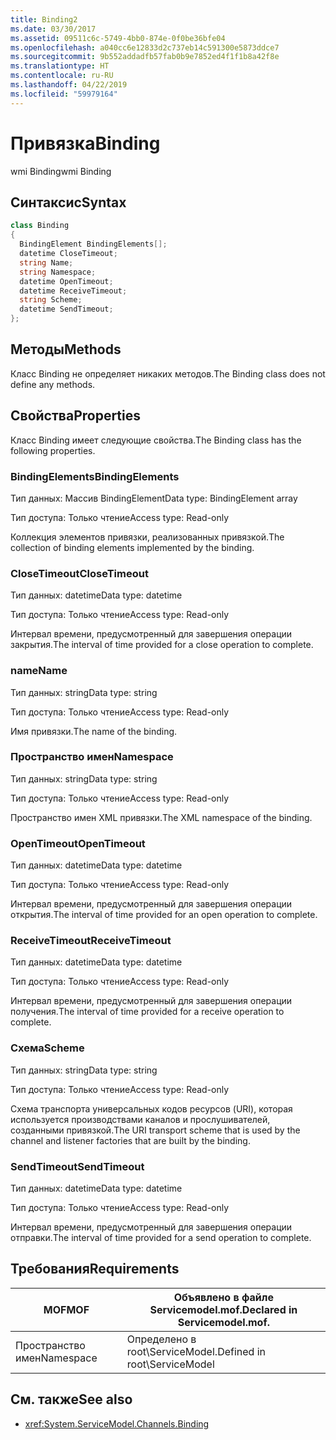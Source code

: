 ```yaml
---
title: Binding2
ms.date: 03/30/2017
ms.assetid: 09511c6c-5749-4bb0-874e-0f0be36bfe04
ms.openlocfilehash: a040cc6e12833d2c737eb14c591300e5873ddce7
ms.sourcegitcommit: 9b552addadfb57fab0b9e7852ed4f1f1b8a42f8e
ms.translationtype: HT
ms.contentlocale: ru-RU
ms.lasthandoff: 04/22/2019
ms.locfileid: "59979164"
---
```

# <a name="binding"></a><span data-ttu-id="1b7de-102">Привязка</span><span class="sxs-lookup"><span data-stu-id="1b7de-102">Binding</span></span>
<span data-ttu-id="1b7de-103">wmi Binding</span><span class="sxs-lookup"><span data-stu-id="1b7de-103">wmi Binding</span></span>  
  
## <a name="syntax"></a><span data-ttu-id="1b7de-104">Синтаксис</span><span class="sxs-lookup"><span data-stu-id="1b7de-104">Syntax</span></span>  
  
```csharp
class Binding  
{  
  BindingElement BindingElements[];  
  datetime CloseTimeout;  
  string Name;  
  string Namespace;  
  datetime OpenTimeout;  
  datetime ReceiveTimeout;  
  string Scheme;  
  datetime SendTimeout;  
};  
```  
  
## <a name="methods"></a><span data-ttu-id="1b7de-105">Методы</span><span class="sxs-lookup"><span data-stu-id="1b7de-105">Methods</span></span>  
 <span data-ttu-id="1b7de-106">Класс Binding не определяет никаких методов.</span><span class="sxs-lookup"><span data-stu-id="1b7de-106">The Binding class does not define any methods.</span></span>  
  
## <a name="properties"></a><span data-ttu-id="1b7de-107">Свойства</span><span class="sxs-lookup"><span data-stu-id="1b7de-107">Properties</span></span>  
 <span data-ttu-id="1b7de-108">Класс Binding имеет следующие свойства.</span><span class="sxs-lookup"><span data-stu-id="1b7de-108">The Binding class has the following properties.</span></span>  
  
### <a name="bindingelements"></a><span data-ttu-id="1b7de-109">BindingElements</span><span class="sxs-lookup"><span data-stu-id="1b7de-109">BindingElements</span></span>  
 <span data-ttu-id="1b7de-110">Тип данных: Массив BindingElement</span><span class="sxs-lookup"><span data-stu-id="1b7de-110">Data type: BindingElement array</span></span>  
  
 <span data-ttu-id="1b7de-111">Тип доступа: Только чтение</span><span class="sxs-lookup"><span data-stu-id="1b7de-111">Access type: Read-only</span></span>  
  
 <span data-ttu-id="1b7de-112">Коллекция элементов привязки, реализованных привязкой.</span><span class="sxs-lookup"><span data-stu-id="1b7de-112">The collection of binding elements implemented by the binding.</span></span>  
  
### <a name="closetimeout"></a><span data-ttu-id="1b7de-113">CloseTimeout</span><span class="sxs-lookup"><span data-stu-id="1b7de-113">CloseTimeout</span></span>  
 <span data-ttu-id="1b7de-114">Тип данных: datetime</span><span class="sxs-lookup"><span data-stu-id="1b7de-114">Data type: datetime</span></span>  
  
 <span data-ttu-id="1b7de-115">Тип доступа: Только чтение</span><span class="sxs-lookup"><span data-stu-id="1b7de-115">Access type: Read-only</span></span>  
  
 <span data-ttu-id="1b7de-116">Интервал времени, предусмотренный для завершения операции закрытия.</span><span class="sxs-lookup"><span data-stu-id="1b7de-116">The interval of time provided for a close operation to complete.</span></span>  
  
### <a name="name"></a><span data-ttu-id="1b7de-117">name</span><span class="sxs-lookup"><span data-stu-id="1b7de-117">Name</span></span>  
 <span data-ttu-id="1b7de-118">Тип данных: string</span><span class="sxs-lookup"><span data-stu-id="1b7de-118">Data type: string</span></span>  
  
 <span data-ttu-id="1b7de-119">Тип доступа: Только чтение</span><span class="sxs-lookup"><span data-stu-id="1b7de-119">Access type: Read-only</span></span>  
  
 <span data-ttu-id="1b7de-120">Имя привязки.</span><span class="sxs-lookup"><span data-stu-id="1b7de-120">The name of the binding.</span></span>  
  
### <a name="namespace"></a><span data-ttu-id="1b7de-121">Пространство имен</span><span class="sxs-lookup"><span data-stu-id="1b7de-121">Namespace</span></span>  
 <span data-ttu-id="1b7de-122">Тип данных: string</span><span class="sxs-lookup"><span data-stu-id="1b7de-122">Data type: string</span></span>  
  
 <span data-ttu-id="1b7de-123">Тип доступа: Только чтение</span><span class="sxs-lookup"><span data-stu-id="1b7de-123">Access type: Read-only</span></span>  
  
 <span data-ttu-id="1b7de-124">Пространство имен XML привязки.</span><span class="sxs-lookup"><span data-stu-id="1b7de-124">The XML namespace of the binding.</span></span>  
  
### <a name="opentimeout"></a><span data-ttu-id="1b7de-125">OpenTimeout</span><span class="sxs-lookup"><span data-stu-id="1b7de-125">OpenTimeout</span></span>  
 <span data-ttu-id="1b7de-126">Тип данных: datetime</span><span class="sxs-lookup"><span data-stu-id="1b7de-126">Data type: datetime</span></span>  
  
 <span data-ttu-id="1b7de-127">Тип доступа: Только чтение</span><span class="sxs-lookup"><span data-stu-id="1b7de-127">Access type: Read-only</span></span>  
  
 <span data-ttu-id="1b7de-128">Интервал времени, предусмотренный для завершения операции открытия.</span><span class="sxs-lookup"><span data-stu-id="1b7de-128">The interval of time provided for an open operation to complete.</span></span>  
  
### <a name="receivetimeout"></a><span data-ttu-id="1b7de-129">ReceiveTimeout</span><span class="sxs-lookup"><span data-stu-id="1b7de-129">ReceiveTimeout</span></span>  
 <span data-ttu-id="1b7de-130">Тип данных: datetime</span><span class="sxs-lookup"><span data-stu-id="1b7de-130">Data type: datetime</span></span>  
  
 <span data-ttu-id="1b7de-131">Тип доступа: Только чтение</span><span class="sxs-lookup"><span data-stu-id="1b7de-131">Access type: Read-only</span></span>  
  
 <span data-ttu-id="1b7de-132">Интервал времени, предусмотренный для завершения операции получения.</span><span class="sxs-lookup"><span data-stu-id="1b7de-132">The interval of time provided for a receive operation to complete.</span></span>  
  
### <a name="scheme"></a><span data-ttu-id="1b7de-133">Схема</span><span class="sxs-lookup"><span data-stu-id="1b7de-133">Scheme</span></span>  
 <span data-ttu-id="1b7de-134">Тип данных: string</span><span class="sxs-lookup"><span data-stu-id="1b7de-134">Data type: string</span></span>  
  
 <span data-ttu-id="1b7de-135">Тип доступа: Только чтение</span><span class="sxs-lookup"><span data-stu-id="1b7de-135">Access type: Read-only</span></span>  
  
 <span data-ttu-id="1b7de-136">Схема транспорта универсальных кодов ресурсов (URI), которая используется производствами каналов и прослушивателей, созданными привязкой.</span><span class="sxs-lookup"><span data-stu-id="1b7de-136">The URI transport scheme that is used by the channel and listener factories that are built by the binding.</span></span>  
  
### <a name="sendtimeout"></a><span data-ttu-id="1b7de-137">SendTimeout</span><span class="sxs-lookup"><span data-stu-id="1b7de-137">SendTimeout</span></span>  
 <span data-ttu-id="1b7de-138">Тип данных: datetime</span><span class="sxs-lookup"><span data-stu-id="1b7de-138">Data type: datetime</span></span>  
  
 <span data-ttu-id="1b7de-139">Тип доступа: Только чтение</span><span class="sxs-lookup"><span data-stu-id="1b7de-139">Access type: Read-only</span></span>  
  
 <span data-ttu-id="1b7de-140">Интервал времени, предусмотренный для завершения операции отправки.</span><span class="sxs-lookup"><span data-stu-id="1b7de-140">The interval of time provided for a send operation to complete.</span></span>  
  
## <a name="requirements"></a><span data-ttu-id="1b7de-141">Требования</span><span class="sxs-lookup"><span data-stu-id="1b7de-141">Requirements</span></span>  
  
|<span data-ttu-id="1b7de-142">MOF</span><span class="sxs-lookup"><span data-stu-id="1b7de-142">MOF</span></span>|<span data-ttu-id="1b7de-143">Объявлено в файле Servicemodel.mof.</span><span class="sxs-lookup"><span data-stu-id="1b7de-143">Declared in Servicemodel.mof.</span></span>|  
|---------|-----------------------------------|  
|<span data-ttu-id="1b7de-144">Пространство имен</span><span class="sxs-lookup"><span data-stu-id="1b7de-144">Namespace</span></span>|<span data-ttu-id="1b7de-145">Определено в root\ServiceModel.</span><span class="sxs-lookup"><span data-stu-id="1b7de-145">Defined in root\ServiceModel</span></span>|  
  
## <a name="see-also"></a><span data-ttu-id="1b7de-146">См. также</span><span class="sxs-lookup"><span data-stu-id="1b7de-146">See also</span></span>

- <xref:System.ServiceModel.Channels.Binding>
